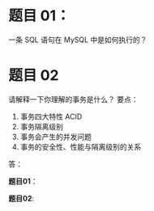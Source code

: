 # 题目 01：

一条 SQL 语句在 MySQL 中是如何执行的？

# 题目 02

请解释一下你理解的事务是什么？ 要点：

1. 事务四大特性 ACID
2. 事务隔离级别
3. 事务会产生的并发问题
4. 事务的安全性、性能与隔离级别的关系



答：

**题目01**：



**题目02**: